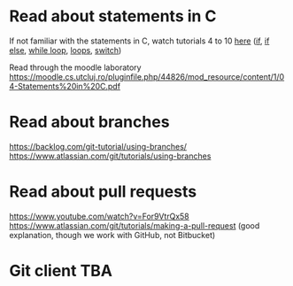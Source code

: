 
# Read about statements in C

If not familiar with the statements in C, watch tutorials 4 to 10 [here](https://www.youtube.com/watch?v=b00HsZvg-V0&list=PL78280D6BE6F05D34&index=1) ([if](https://www.youtube.com/watch?v=K2RfUgCzZR8&list=PL78280D6BE6F05D34&index=4), [if else](https://www.youtube.com/watch?v=SOnpOBvyhDM&list=PL78280D6BE6F05D34&index=5), [while loop](https://www.youtube.com/watch?v=Rtww83GH0BU&list=PL78280D6BE6F05D34&index=6), [loops](https://www.youtube.com/watch?v=z773Xu4-kIY&list=PL78280D6BE6F05D34&index=7), [switch](https://www.youtube.com/watch?v=uw95S87TW8s&list=PL78280D6BE6F05D34&index=8))

Read through the moodle laboratory https://moodle.cs.utcluj.ro/pluginfile.php/44826/mod_resource/content/1/04-Statements%20in%20C.pdf

# Read about branches

https://backlog.com/git-tutorial/using-branches/
https://www.atlassian.com/git/tutorials/using-branches

# Read about pull requests 

https://www.youtube.com/watch?v=For9VtrQx58
https://www.atlassian.com/git/tutorials/making-a-pull-request (good explanation, though we work with GitHub, not Bitbucket)

# Git client TBA
<!--- It's advised to have GitExtension installed for next laboratory. You can work from the command line, but GitExtension is a great visual tool, especiall when working with multiple branches.
Another option would be https://git-fork.com/?fbclid=IwAR1XxwljVk0rskNhN0qtJNnNae6McqtNbygtYN0u458_C5aVYNn_Tydc9ww 
 --->
